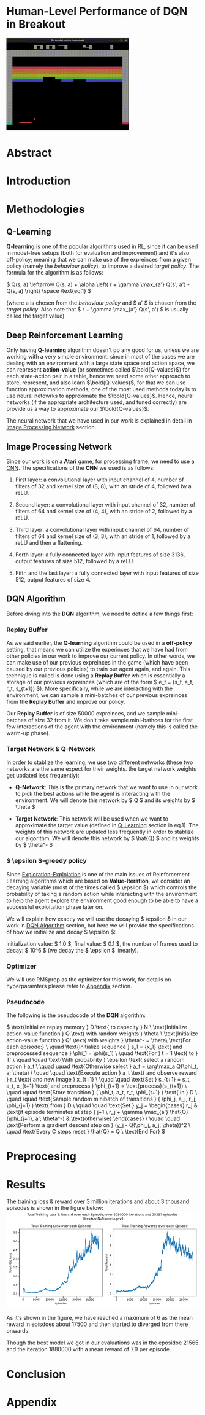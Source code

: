 # Human-Level Performance of DQN in Breakout

![Game Play](images/gameplay.gif)

# Abstract 

# Introduction

# Methodologies

## Q-Learning
**Q-learning** is one of the popular algorithms used in RL, since it can be used in model-free setups (both for evaluation and improvement) and it's also off-policy; meaning that we can make use of the expreinces from a given policy (namely the *behaviour policy*), to improve a desired *target policy*. The formula for the algorithm is as follows:

$
Q(s, a) \leftarrow Q(s, a) + \alpha \left( r + \gamma \max_{a'} Q(s', a') - Q(s, a) \right) \space \text{eq.1}
$

(where a is chosen from the *behaviour policy* and $ a' $ is chosen from the *target policy*. Also note that $ r + \gamma \max_{a'} Q(s', a') $ is usually called the target value)

## Deep Reinforcement Learning
Only having **Q-learning** algorithm doesn't do any good for us, unless we are working with a very simple environment. since in most of the cases we are dealing with an environment with a large state space and action space, we can represent **action-value** (or sometimes called $\bold{Q-values}$) for each state-action pair in a table, hence we need some other approach to store, represent, and also learn $\bold{Q-values}$, for that we can use function approximation methods; one of the most used methods today is to use neural netowrks to approximate the $\bold{Q-values}$. Hence, neural networks (if the appropriate architecture used, and tuned correctly) are provide us a way to approximate our $\bold{Q-values}$.

The neural network that we have used in our work is explained in detail in [Image Processing Network](#image-processing-network) section.

## Image Processing Network
Since our work is on a **Atari** game, for processing frame, we need to use a [CNN](https://en.wikipedia.org/wiki/CNN). The specifications of the **CNN** we used is as follows:

1. First layer: a convolutional layer with input channel of 4, number of filters of 32 and kernel size of (8, 8), with an stride of 4, followed by a reLU.

2. Second layer: a convolutional layer with input channel of 32, number of filters of 64 and kernel size of (4, 4), with an stride of 2, followed by a reLU.

3. Third layer: a convolutional layer with input channel of 64, number of filters of 64 and kernel size of (3, 3), with an stride of 1, followed by a reLU and then a flattening.

4. Forth layer: a fully connected layer with input features of size 3136, output features of size 512, followed by a reLU.

5. Fifth and the last layer: a fully connected layer with input features of size 512, output features of size 4.

## DQN Algorithm 
Before diving into the **DQN** algorithm, we need to define a few things first: 

### Replay Buffer
As we said earlier, the **Q-learning** algorithm could be used in a **off-policy** setting, that means we can utilize the experinces that we have had from other policies in our work to improve our current policy. In other words, we can make use of our previous expreinces in the game (which have been caused by our previous policies) to train our agent again, and again. This technique is called is done using a **Replay Buffer** which is essentially a storage of our previous expreinces (which are of the form $ e_t = (s_t, a_t, r_t, s_{t+1}) $). More specifically, while we are interacting with the environment, we can sample a mini-batches of our previous expreinces from the **Replay Buffer** and improve our policy.    

Our **Replay Buffer** is of size 50000 expreinces, and we sample mini-batches of size 32 from it. We don't take sample mini-bathces for the first few interactions of the agent with the environment (namely this is called the warm-up phase).

### Target Network & Q-Network
In order to stablize the learning, we use two different networks (these two networks are the same expect for their weights. the target network weights get updated less frequently):

- **Q-Network**: This is the primary network that we want to use in our work to pick the best actions while the agent is interacting with the environment. We will denote this network by $ Q $ and its weights by $ \theta $

- **Target Network**: This network will be used when we want to approximate the target value (defined in [Q-Learning](#q-learning) section in eq.1). The weights of this network are updated less frequently in order to stablize our algorithm. We will denote this network by $ \hat{Q} $ and its weights by $ \theta^- $

### $ \epsilon $-greedy policy
Since [Exploration-Exploiation](https://en.wikipedia.org/wiki/Exploration%E2%80%93exploitation_dilemma) is one of the main issues of Reinforcement Learning algorithms which are based on **Value-Iteration**, we consider an decaying variable (most of the times called $ \epsilon $) which controls the probability of taking a random action while interacting with the environment to help the agent explore the environment good enough to be able to have a successful exploitation phase later on. 

We will explain how exactly we will use the decaying $ \epsilon $ in our work in [DQN Algorithm](#dqn-algorithm) section, but here we will provide the specifications of how we initialize and decay $ \epsilon $: 

initialization value: $ 1.0 $, final value: $ 0.1 $, the number of frames used to decay: $ 10^6 $ (we decay the $ \epsilon $ linearly).  

### Optimizer
We will use RMSprop as the optimizer for this work, for details on hyperparamters please refer to [Appendix](#appendix) section.

### Pseudocode
The following is the pseudocode of the **DQN** algorithm:

$
\text{Initialize replay memory } D \text{ to capacity } N \\
\text{Initialize action-value function } Q \text{ with random weights } \theta \\
\text{Initialize action-value function } Q' \text{ with weights } \theta^- = \theta\\
\text{For each episode:} \\
\quad \text{Initialize sequence } s_1 = \{x_1\} \text{ and preprocessed sequence } \phi_1 = \phi(s_1) \\
\quad \text{For } t = 1 \text{ to } T: \\
\quad \quad \text{With probability } \epsilon \text{ select a random action } a_t \\
\quad \quad \text{Otherwise select } a_t = \arg\max_a Q(\phi_t, a; \theta) \\
\quad \quad \text{Execute action } a_t \text{ and observe reward } r_t \text{ and new image } x_{t+1} \\
\quad \quad \text{Set } s_{t+1} = s_t, a_t, x_{t+1} \text{ and preprocess } \phi_{t+1} = \text{process}(s_{t+1}) \\
\quad \quad \text{Store transition } ( \phi_t, a_t, r_t, \phi_{t+1} ) \text{ in } D \\
\quad \quad \text{Sample random minibatch of transitions } ( \phi_j, a_j, r_j, \phi_{j+1} ) \text{ from } D \\
\quad \quad \text{Set } y_j = 
  \begin{cases}
    r_j & \text{if episode terminates at step } j+1 \\
    r_j + \gamma \max_{a'} \hat{Q}(\phi_{j+1}, a'; \theta^-) & \text{otherwise}
  \end{cases} \\
\quad \quad \text{Perform a gradient descent step on } (y_j - Q(\phi_j, a_j; \theta))^2 \\
\quad \text{Every C steps reset } \hat{Q} = Q \\
\text{End For}
$


# Preprocesing

# Results
The training loss & reward over 3 million iterations and about 3 thousand episodes is shown in the figure below:
![Training Loss & Reward](images/training_loss_and_reward.png)

As it's shown in the figure, we have reached a maximum of 6 as the mean reward in episdoes about 17500 and then started to diverged from there onwards. 

Though the best model we got in our evaluations was in the eposidoe 21565 and the iteration 1880000 with a mean reward of 7.9 per episode.


# Conclusion

# Appendix
